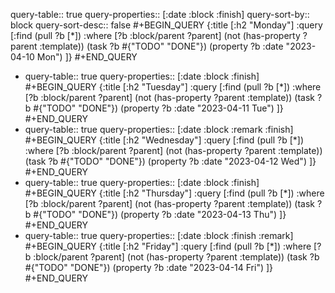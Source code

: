 query-table:: true
query-properties:: [:date :block :finish]
query-sort-by:: block
query-sort-desc:: false
#+BEGIN_QUERY
{:title [:h2 "Monday"]
 :query [:find (pull ?b [*])
         :where
         [?b :block/parent ?parent]
         (not (has-property ?parent :template))
         (task ?b #{"TODO" "DONE"})
         (property ?b :date "2023-04-10 Mon")
]}
#+END_QUERY

- query-table:: true
  query-properties:: [:date :block :finish]
  #+BEGIN_QUERY
  {:title [:h2 "Tuesday"]
   :query [:find (pull ?b [*])
           :where
           [?b :block/parent ?parent]
           (not (has-property ?parent :template))
           (task ?b #{"TODO" "DONE"})
           (property ?b :date "2023-04-11 Tue")
  ]}
  #+END_QUERY
- query-table:: true
  query-properties:: [:date :block :remark :finish]
  #+BEGIN_QUERY
  {:title [:h2 "Wednesday"]
   :query [:find (pull ?b [*])
           :where
           [?b :block/parent ?parent]
           (not (has-property ?parent :template))
           (task ?b #{"TODO" "DONE"})
           (property ?b :date "2023-04-12 Wed")
  ]}
  #+END_QUERY
- query-table:: true
  query-properties:: [:date :block :finish]
  #+BEGIN_QUERY
  {:title [:h2 "Thursday"]
   :query [:find (pull ?b [*])
           :where
           [?b :block/parent ?parent]
           (not (has-property ?parent :template))
           (task ?b #{"TODO" "DONE"})
           (property ?b :date "2023-04-13 Thu")
  ]}
  #+END_QUERY
- query-table:: true
  query-properties:: [:date :block :finish :remark]
  #+BEGIN_QUERY
  {:title [:h2 "Friday"]
   :query [:find (pull ?b [*])
           :where
           [?b :block/parent ?parent]
           (not (has-property ?parent :template))
           (task ?b #{"TODO" "DONE"})
           (property ?b :date "2023-04-14 Fri")
  ]}
  #+END_QUERY